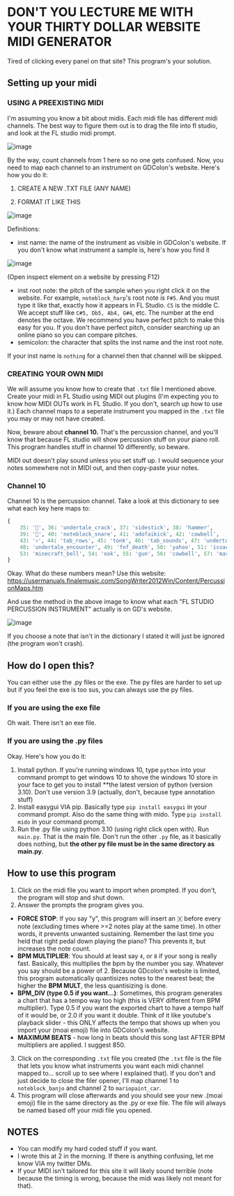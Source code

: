 # DON'T YOU LECTURE ME WITH YOUR THIRTY DOLLAR WEBSITE MIDI GENERATOR
Tired of clicking every panel on that site? This program's your solution.

## Setting up your midi

### USING A PREEXISTING MIDI
I'm assuming you know a bit about midis. Each midi file
has different midi channels. The best way to figure them out
is to drag the file into fl studio, and look at the FL studio midi prompt.

![image](https://user-images.githubusercontent.com/31808925/151501848-020489ef-534b-4a35-8209-070f4ca38e86.png)

By the way, count channels from 1 here so no one gets confused. Now, you need to map each channel to an instrument on GDColon's website. Here's how you do it:

1. CREATE A NEW .TXT FILE (ANY NAME)

2. FORMAT IT LIKE THIS

![image](https://user-images.githubusercontent.com/31808925/151502169-e619bc55-c6c0-4c7a-aa8c-d1dca17a5b7c.png)

Definitions:
* inst name: the name of the instrument as visible in GDColon's website. If you don't know what instrument a sample is, here's how you find it

![image](https://user-images.githubusercontent.com/31808925/151502407-0fcef460-dc00-4978-9b64-48ca56b6d4c4.png)

(Open inspect element on a website by pressing F12)
* inst root note: the pitch of the sample when you right click it on the website. For example, ``noteblock_harp``'s root note is ``F#5``. And you must type it like that, exactly how it appears in FL Studio. ``C5`` is the middle C. We accept stuff like ``C#5, Db5, Ab4, G#4``, etc. The number at the end denotes the octave. We recommend you have perfect pitch to make this easy for you. If you don't have perfect pitch, consider searching up an online piano so you can compare pitches.
* semicolon: the character that splits the inst name and the inst root note.

If your inst name is ``nothing`` for a channel then that channel will be skipped.

### CREATING YOUR OWN MIDI
We will assume you know how to create that ``.txt`` file I mentioned above. Create your midi in FL Studio using MIDI out plugins (I'm expecting you to know how MIDI OUTs work in FL Studio. If you don't, search up how to use it.) Each channel maps to a seperate instrument you mapped in the ``.txt`` file you may or may not have created.

Now, beware about **channel 10.** That's the percussion channel, and you'll know that because FL studio will show percussion stuff on your piano roll. This program handles
stuff in channel 10 differently, so beware.

MIDI out doesn't play sound unless you set stuff up. I would sequence your notes somewhere not in MIDI out, and then copy-paste your notes.

### Channel 10
Channel 10 is the percussion channel. Take a look at this dictionary to see what each key here maps to:
```py
{
    35: '🥁', 36: 'undertale_crack', 37: 'sidestick', 38: 'hammer',
    39: '👏', 40: 'noteblock_snare', 41: 'adofaikick', 42: 'cowbell',
    43: '💀', 44: 'tab_rows', 45: 'tonk', 46: 'tab_sounds', 47: 'undertale_hit',
    48: 'undertale_encounter', 49: 'fnf_death', 50: 'yahoo', 51: 'issac_hurt', 52: 'issac_dead',
    53: 'minecraft_bell', 54: 'ook', 55: 'gun', 56: 'cowbell', 57: 'mariopaint_dog', 58: 'mariopaint_cat'
}
```
Okay. What do these numbers mean? Use this website:
https://usermanuals.finalemusic.com/SongWriter2012Win/Content/PercussionMaps.htm

And use the method in the above image to know what each "FL STUDIO PERCUSSION INSTRUMENT" actually is on GD's website.

![image](https://user-images.githubusercontent.com/31808925/151503801-1dbdd7a7-830d-4c65-a106-d3b5b08a3072.png)

If you choose a note that isn't in the dictionary I stated it will just be ignored (the program won't crash).

## How do I open this?
You can either use the .py files or the exe. The py files are harder to set up
but if you feel the exe is too sus, you can always use the py files.

### If you are using the exe file
Oh wait. There isn't an exe file.

### If you are using the .py files
Okay. Here's how you do it:

1. Install python. If you're running windows 10, type ``python``
into your command prompt to get windows 10 to shove the windows 10
store in your face to get you to install **the latest version of python
(version 3.10). Don't use version 3.9 (actually, don't, because type annotation
stuff)
2. Install easygui VIA pip. Basically type ``pip install easygui`` in your
command prompt. Also do the same thing with mido. Type ``pip install mido`` in your command prompt.
3. Run the .py file using python 3.10 (using right click open with).
Run ``main.py``. That is the main file. Don't run the other ``.py`` file, as it basically does nothing, but **the other py file must be in the same directory as main.py**.

## How to use this program
1. Click on the midi file you want to import when prompted. If you don't, the program will stop and shut down.
2. Answer the prompts the program gives you.

* **FORCE STOP**: If you say "y", this program will insert an 🇽 before every note (excluding times where >=2 notes play at the same time). In other words, it prevents unwanted sustaining. Remember the last time you held that right pedal down playing the piano? This prevents it, but increases the note count.
* **BPM MULTIPLIER**: You should at least say ``4``, or ``8`` if your song is really fast. Basically, this multiplies the bpm by the number you say. Whatever you say should be a power of 2. Because GDcolon's website is limited, this program automatically quantisizes notes to the nearest beat; the higher the **BPM MULT**, the less quantisizing is done.
* **BPM_DIV (type 0.5 if you want...)**: Sometimes, this program generates a chart that has a tempo way too high (this is VERY different from BPM multiplier). Type 0.5 if you want the exported chart to have a tempo half of it would be, or 2.0 if you want it double. Think of it like youtube's playback slider - this ONLY affects the tempo that shows up when you import your (moai emoji) file into GDColon's website.
* **MAXIMUM BEATS** - how long in beats should this song last AFTER BPM multipliers are applied. I suggest 850.

3. Click on the corresponding ``.txt`` file you created (the ``.txt`` file is the file that lets you know what instruments you want each midi channel mapped to... scroll up to see where I explained that). If you don't and just decide to close the filer opener, I'll map channel 1 to ``noteblock_banjo`` and channel 2 to ``mariopaint_car``.
4. This program will close afterwards and you should see your new .(moai emoji) file in the same directory as the .py or exe file. The file will always be named based off your midi file you opened.

## NOTES
* You can modify my hard coded stuff if you want.
* I wrote this at 2 in the morning. If there is anything confusing, let me know VIA my twitter DMs.
* If your MIDI isn't tailored for this site it will likely sound terrible (note because the timing is wrong, because the midi was likely not meant for that).
